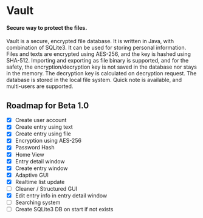 # Vault

#### Secure way to protect the files.

Vault is a secure, encrypted file database. It is written in Java, with combination of SQLite3. It can be used for storing personal information. Files and texts are encrypted using AES-256, and the key is hashed using SHA-512. Importing and exporting as file binary is supported, and for the safety, the encryption/decryption key is not saved in the database nor stays in the memory. The decryption key is calculated on decryption request. The database is stored in the local file system. Quick note is available, and multi-users are supported.



## Roadmap for Beta 1.0

- [x] Create user account
- [x] Create entry using text
- [x] Create entry using file
- [x] Encryption using AES-256
- [x] Password Hash
- [x] Home View
- [x] Entry detail window
- [x] Create entry window
- [x] Adaptive GUI
- [x] Realtime list update
- [ ] Cleaner / Structured GUI
- [x] Edit entry info in entry detail window
- [ ] Searching system
- [ ] Create SQLite3 DB on start if not exists
